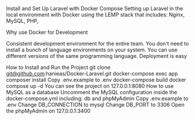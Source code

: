 Install and Set Up Laravel with Docker Compose
Setting up Laravel in the local environment with Docker using the LEMP stack that includes: Nginx, MySQL, PHP,

Why use Docker for Development

 Consistent development environment for the entire team.
 You don't need to install a bunch of language environments on your system.
 You can use different versions of the same programming language.
 Deployment is easy

 
How to Install and Run the Project
git clone git@github.com:hanieas/Docker-Laravel.git
docker-compose exec app composer install
Copy .env.example to .env
docker-compose build
docker compose up -d
You can see the project on 127.0.0.1:8080
How to use MySQL as a database
Uncomment the MySQL configuration inside the docker-compose.yml including: db and phpMyAdmin
Copy .env.example to .env
Change DB_CONNECTION to mysql
Change DB_PORT to 3306
Open the phpMyAdmin on 127.0.0.1:3400
